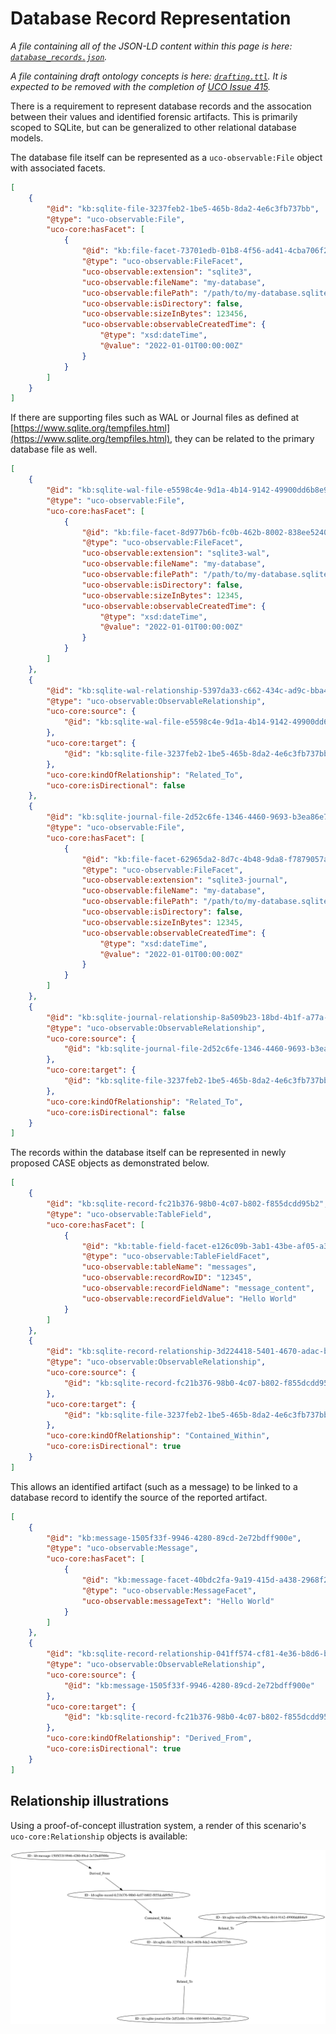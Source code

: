 <!--
GENERATED FILE  README.md is generated from source files.  Edits to it will be overwritten by automated processes.:

If you need to edit its content, edit src/README.md.in, and then re-run `make` to re-build the file.
-->


# Database Record Representation

*A file containing all of the JSON-LD content within this page is here: [`database_records.json`](database_records.json).*

*A file containing draft ontology concepts is here: [`drafting.ttl`](drafting.ttl).  It is expected to be removed with the completion of [UCO Issue 415](https://github.com/ucoProject/UCO/issues/415).*

There is a requirement to represent database records and the assocation between their values and identified forensic artifacts. This is primarily scoped to SQLite, but can be generalized to other relational database models.

The database file itself can be represented as a `uco-observable:File` object with associated facets.

```json
[
    {
        "@id": "kb:sqlite-file-3237feb2-1be5-465b-8da2-4e6c3fb737bb",
        "@type": "uco-observable:File",
        "uco-core:hasFacet": [
            {
                "@id": "kb:file-facet-73701edb-01b8-4f56-ad41-4cba706f2d3a",
                "@type": "uco-observable:FileFacet",
                "uco-observable:extension": "sqlite3",
                "uco-observable:fileName": "my-database",
                "uco-observable:filePath": "/path/to/my-database.sqlite3",
                "uco-observable:isDirectory": false,
                "uco-observable:sizeInBytes": 123456,
                "uco-observable:observableCreatedTime": {
                    "@type": "xsd:dateTime",
                    "@value": "2022-01-01T00:00:00Z"
                }
            }
        ]
    }
]

```


If there are supporting files such as WAL or Journal files as defined at [https://www.sqlite.org/tempfiles.html](https://www.sqlite.org/tempfiles.html), they can be related to the primary database file as well.

```json
[
    {
        "@id": "kb:sqlite-wal-file-e5598c4e-9d1a-4b14-9142-49900dd6b8e9",
        "@type": "uco-observable:File",
        "uco-core:hasFacet": [
            {
                "@id": "kb:file-facet-8d977b6b-fc0b-462b-8002-838ee5240fbb",
                "@type": "uco-observable:FileFacet",
                "uco-observable:extension": "sqlite3-wal",
                "uco-observable:fileName": "my-database",
                "uco-observable:filePath": "/path/to/my-database.sqlite3-wal",
                "uco-observable:isDirectory": false,
                "uco-observable:sizeInBytes": 12345,
                "uco-observable:observableCreatedTime": {
                    "@type": "xsd:dateTime",
                    "@value": "2022-01-01T00:00:00Z"
                }
            }
        ]
    },
    {
        "@id": "kb:sqlite-wal-relationship-5397da33-c662-434c-ad9c-bba4621d7bb8",
        "@type": "uco-observable:ObservableRelationship",
        "uco-core:source": {
            "@id": "kb:sqlite-wal-file-e5598c4e-9d1a-4b14-9142-49900dd6b8e9"
        },
        "uco-core:target": {
            "@id": "kb:sqlite-file-3237feb2-1be5-465b-8da2-4e6c3fb737bb"
        },
        "uco-core:kindOfRelationship": "Related_To",
        "uco-core:isDirectional": false
    },
    {
        "@id": "kb:sqlite-journal-file-2d52c6fe-1346-4460-9693-b3ea86e721a5",
        "@type": "uco-observable:File",
        "uco-core:hasFacet": [
            {
                "@id": "kb:file-facet-62965da2-8d7c-4b48-9da8-f7879057addd",
                "@type": "uco-observable:FileFacet",
                "uco-observable:extension": "sqlite3-journal",
                "uco-observable:fileName": "my-database",
                "uco-observable:filePath": "/path/to/my-database.sqlite3-journal",
                "uco-observable:isDirectory": false,
                "uco-observable:sizeInBytes": 12345,
                "uco-observable:observableCreatedTime": {
                    "@type": "xsd:dateTime",
                    "@value": "2022-01-01T00:00:00Z"
                }
            }
        ]
    },
    {
        "@id": "kb:sqlite-journal-relationship-8a509b23-18bd-4b1f-a77a-4c8ee86b57b3",
        "@type": "uco-observable:ObservableRelationship",
        "uco-core:source": {
            "@id": "kb:sqlite-journal-file-2d52c6fe-1346-4460-9693-b3ea86e721a5"
        },
        "uco-core:target": {
            "@id": "kb:sqlite-file-3237feb2-1be5-465b-8da2-4e6c3fb737bb"
        },
        "uco-core:kindOfRelationship": "Related_To",
        "uco-core:isDirectional": false
    }
]

```


The records within the database itself can be represented in newly proposed CASE objects as demonstrated below.

```json
[
    {
        "@id": "kb:sqlite-record-fc21b376-98b0-4c07-b802-f855dcdd95b2",
        "@type": "uco-observable:TableField",
        "uco-core:hasFacet": [
            {
                "@id": "kb:table-field-facet-e126c09b-3ab1-43be-af05-a33ff9792b0b",
                "@type": "uco-observable:TableFieldFacet",
                "uco-observable:tableName": "messages",
                "uco-observable:recordRowID": "12345",
                "uco-observable:recordFieldName": "message_content",
                "uco-observable:recordFieldValue": "Hello World"
            }
        ]
    },
    {
        "@id": "kb:sqlite-record-relationship-3d224418-5401-4670-adac-bd82a3a8f23b",
        "@type": "uco-observable:ObservableRelationship",
        "uco-core:source": {
            "@id": "kb:sqlite-record-fc21b376-98b0-4c07-b802-f855dcdd95b2"
        },
        "uco-core:target": {
            "@id": "kb:sqlite-file-3237feb2-1be5-465b-8da2-4e6c3fb737bb"
        },
        "uco-core:kindOfRelationship": "Contained_Within",
        "uco-core:isDirectional": true
    }
]

```


This allows an identified artifact (such as a message) to be linked to a database record to identify the source of the reported artifact.

```json
[
    {
        "@id": "kb:message-1505f33f-9946-4280-89cd-2e72bdff900e",
        "@type": "uco-observable:Message",
        "uco-core:hasFacet": [
            {
                "@id": "kb:message-facet-40bdc2fa-9a19-415d-a438-2968f2fb4f6e",
                "@type": "uco-observable:MessageFacet",
                "uco-observable:messageText": "Hello World"
            }
        ]
    },
    {
        "@id": "kb:sqlite-record-relationship-041ff574-cf81-4e36-b8d6-b120c3802699",
        "@type": "uco-observable:ObservableRelationship",
        "uco-core:source": {
            "@id": "kb:message-1505f33f-9946-4280-89cd-2e72bdff900e"
        },
        "uco-core:target": {
            "@id": "kb:sqlite-record-fc21b376-98b0-4c07-b802-f855dcdd95b2"
        },
        "uco-core:kindOfRelationship": "Derived_From",
        "uco-core:isDirectional": true
    }
]

```


## Relationship illustrations

Using a proof-of-concept illustration system, a render of this scenario's `uco-core:Relationship` objects is available:

![figures/database_records-relationships.svg](figures/database_records-relationships.svg)
